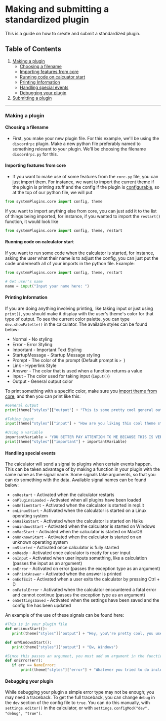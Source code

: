 # Making and submitting a standardized plugin
This is a guide on how to create and submit a standardized plugin.

## Table of Contents
1. [Making a plugin](#makePlugin)
	- [Choosing a filename](#filename)
	- [Importing features from core](#importCore)
	- [Running code on calcuator start](#onStart)
	- [Printing Information](#print)
	- [Handling special events](#signalEvents)
	- [Debugging your plugin](#debug)
2. [Submitting a plugin](#submitPlugin)
----

### Making a plugin <a name="makePlugin"></a>
#### Choosing a filename <a name="filename"></a>
- First, you make your new plugin file. For this example, we'll be using the `discordrpc` plugin. Make a new python file preferably named to something relevant to your plugin. We'll be choosing the filename `discordrpc.py` for this.

#### Importing features from core <a name="importCore"></a>
- If you want to make use of some features from the `core.py` file, you can just import them. For instance, we want to import the current theme if the plugin is printing stuff and the config if the plugin is [configurable](addSettings.md), so at the top of our python file, we will put
```py
from systemPlugins.core import config, theme
```
If you want to import anything else from core, you can just add it to the list of things being imported, for instance, if you wanted to import the `restart()` function, it would look like
```py
from systemPlugins.core import config, theme, restart
```

#### Running code on calculator start <a name="onStart"></a>
If you want to run some code when the calculator is started, for instance, asking the user what their name is to adjust the config, you can just put the code underneath all of your imports in the python file. Example:
```py
from systemPlugins.core import config, theme, restart

# Get user's name
name = input("Input your name here: ")
```

#### Printing Information <a name="print"></a>
If you are doing anything involving printing, like taking input or just using `print()`, you should make it display with the user's theme's color for that type of output. To see the current color palette, you can type `dev.showPalette()` in the calculator. The available styles can be found below:
 - Normal - No styling
 - Error - Error Styling
 - Important - Important Text Styling
 - StartupMessage - Startup Message styling
 - Prompt - The color of the prompt (Default prompt is `> `)
 - Link - Hyperlink Style
 - Answer - The color that is used when a function returns a value
 - Input - The color used for taking input (`input()`)
 - Output - General output color

To print something with a specific color, make sure you [import theme from core](#importCore), and then you can print like this:
```py
#General output
print(theme["styles"]["output"] + "This is some pretty cool general output")

#Taking input
input(theme["styles"]["input"] + "How are you liking this cool theme stuff? ")

#Using a variable
importantVariable = "YOU BETTER PAY ATTENTION TO ME BECAUSE THIS IS VERY IMPORTANT"
print(theme["styles"]["important"] + importantVariable)
```

#### Handling special events <a name="signalEvents"></a>
The calculator will send a signal to plugins when certain events happen. This can be taken advantage of by making a function in your plugin with the same name as the signal name. Some signals take arguments, so that you can do something with the data. Available signal names can be found below:
 - `onRestart` - Activated when the calculator restarts
 - `onPluginsLoaded` - Activated when all plugins have been loaded
 - `onOnlineStart` - Activated when the calculator is started in repl.it
 - `onLinuxStart` - Activated when the calculator is started on a Linux operating system
 - `onHaikuStart` - Activated when the calculator is started on Haiku
 - `onWindowsStart` - Activated when the calculator is started on Windows
 - `onMacStart` - Activated when the calculator is started on MacOS
 - `onUnknownStart` - Activated when the calculator is started on an unknown operating system
 - `onStarted` - Activated once calculator is fully started
 - `onReady` - Activated once calculator is ready for user input
 - `onInput` - Activated when user inputs something, like a calculation (passes the input as an argument)
 - `onError` - Activated on error (passes the exception type as an argument)
 - `onPrintAnswer` - Activated when the answer is printed
 - `onEofExit` - Activated when a user exits the calculator by pressing Ctrl + D
 - `onFatalError` - Activated when the calculator encountered a fatal error and cannot continue (passes the exception type as an argument)
 - `onSettingsSaved` - Activated when the settings have been saved and the config file has been updated

 An example of the use of these signals can be found here:
 ```py
 #This is in your plugin file
def onLinuxStart():
	print(theme["styles"]["output"] + "Hey, you\'re pretty cool, you use linux.")

def onWindowsStart():
	print(theme["styles"]["output"] + "Ew, Windows")

#Since this passes an argument, you must add an argument in the function
def onError(err):
	if err == NameError:
		print(theme["styles"]["error"] + "Whatever you tried to do includes an undefined variable")
```

#### Debugging your plugin<a name="debug"></a>
While debugging your plugin a simple error type may not be enough; you may need a traceback. To get the full traceback, you can change `debug` in the `dev` section of the config file to `true`. You can do this manually, with `settings.editor()` in the calculator, or with `settings.configMod("dev", "debug", "true")`.

